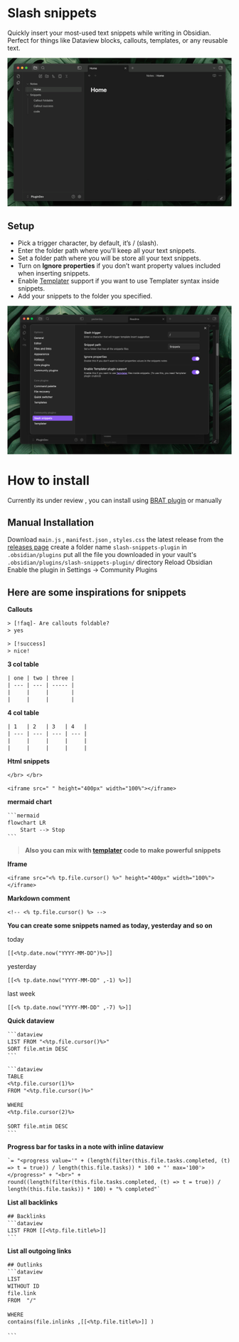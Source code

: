 
# Slash snippets 
Quickly insert your most-used text snippets while writing in Obsidian.
Perfect for things like Dataview blocks, callouts, templates, or any reusable text.



![gif](./assets/demo-video.gif)

## Setup
- Pick a trigger character, by default, it’s / (slash).
- Enter the folder path where you'll keep all your text snippets.
- Set a folder path where you will be store all your text snippets.
- Turn on **Ignore properties** if you don’t want property values included when inserting snippets.
- Enable [Templater](https://github.com/SilentVoid13/Templater) support if you want to use Templater syntax inside snippets.
- Add your snippets to the folder you specified.

![image](./assets/settings-image.png)

# How to install
Currently its under review , you can install using [BRAT plugin](https://github.com/TfTHacker/obsidian42-brat) or manually  
## Manual Installation
Download `main.js` , `manifest.json` , `styles.css` the latest release from the [releases page](https://github.com/echo-saurav/slash-snippets-plugin/releases)
create a folder name `slash-snippets-plugin` in `.obsidian/plugins`
put all the file you downloaded in your vault's `.obsidian/plugins/slash-snippets-plugin/` directory
Reload Obsidian
Enable the plugin in Settings -> Community Plugins

## Here are some inspirations for snippets 

**Callouts**

```
> [!faq]- Are callouts foldable?
> yes 
```

```
> [!success] 
> nice!
```

**3 col table**

```
| one | two | three |
| --- | --- | ----- |
|     |     |       |
|     |     |       |
```

**4 col table**

```
| 1   | 2   | 3   | 4   |
| --- | --- | --- | --- |
|     |     |     |     |
|     |     |     |     |
```

**Html snippets**

```
</br> </br>
```

```
<iframe src=" " height="400px" width="100%"></iframe>
```

**mermaid chart**

````
```mermaid
flowchart LR 
    Start --> Stop
```
````


> **Also you can mix with [templater](https://github.com/SilentVoid13/Templater)  code to make powerful snippets**

**Iframe**

```
<iframe src="<% tp.file.cursor() %>" height="400px" width="100%"></iframe>
```

**Markdown comment**

```
<!-- <% tp.file.cursor() %> -->
```

**You can create some snippets named as today, yesterday and so on**

today

```
[[<%tp.date.now("YYYY-MM-DD")%>]] 
```

yesterday

```
[[<% tp.date.now("YYYY-MM-DD" ,-1) %>]]
```

last week

```
[[<% tp.date.now("YYYY-MM-DD" ,-7) %>]]
```

**Quick dataview**

````
```dataview
LIST FROM "<%tp.file.cursor()%>"
SORT file.mtim DESC
```
````


````
```dataview
TABLE 
<%tp.file.cursor(1)%>
FROM "<%tp.file.cursor()%>"

WHERE
<%tp.file.cursor(2)%>

SORT file.mtim DESC
```
````

**Progress bar for tasks in a note with inline dataview**

```
`= "<progress value='" + (length(filter(this.file.tasks.completed, (t) => t = true)) / length(this.file.tasks)) * 100 + "' max='100'></progress>" + "<br>" + round((length(filter(this.file.tasks.completed, (t) => t = true)) / length(this.file.tasks)) * 100) + "% completed"`
```


**List all backlinks**
````
## Backlinks
```dataview
LIST FROM [[<%tp.file.title%>]]
```
````


**List all outgoing links**

````
## Outlinks
```dataview
LIST
WITHOUT ID
file.link
FROM  "/"

WHERE 
contains(file.inlinks ,[[<%tp.file.title%>]] )

```
````





